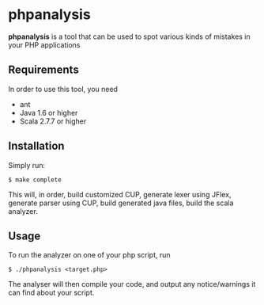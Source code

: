 phpanalysis
======

**phpanalysis** is a tool that can be used to spot various kinds of mistakes in your PHP applications

Requirements
------------
In order to use this tool, you need

* ant
* Java 1.6 or higher
* Scala 2.7.7 or higher


Installation
------------
Simply run:

    $ make complete

This will, in order, build customized CUP, generate lexer using JFlex, generate parser using CUP, build generated java files, build the scala analyzer.

Usage
-----
To run the analyzer on one of your php script, run

    $ ./phpanalysis <target.php>

The analyser will then compile your code, and output any notice/warnings it can find about your script.
